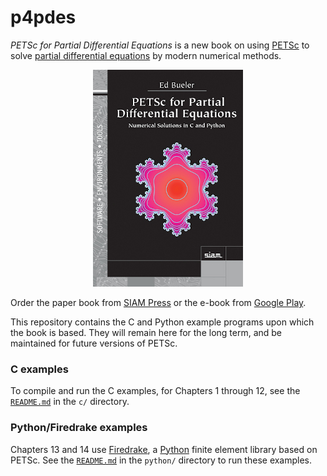 p4pdes
======

_PETSc for Partial Differential Equations_ is a new book on using [PETSc](https://petsc.org/release/) to solve [partial differential equations](https://en.wikipedia.org/wiki/Partial_differential_equation) by modern numerical methods.

<p align="center">
  <a  href="https://my.siam.org/Store/Product/viewproduct/?ProductId=32850137"> <img src="frontcover.jpg" alt="image of front cover" /img> </a>
</p>

Order the paper book from [SIAM Press](https://my.siam.org/Store/Product/viewproduct/?ProductId=32850137) or the e-book from [Google Play](https://play.google.com/store/books/details/Ed_Bueler_PETSc_for_Partial_Differential_Equations?id=tgMHEAAAQBAJ).

This repository contains the C and Python example programs upon which the book is based.  They will remain here for the long term, and be maintained for future versions of PETSc.

### C examples

To compile and run the C examples, for Chapters 1 through 12, see the [`README.md`](c/README.md) in the `c/` directory.

### Python/Firedrake examples

Chapters 13 and 14 use [Firedrake](https://www.firedrakeproject.org/), a [Python](https://www.python.org/) finite element library based on PETSc.  See the [`README.md`](python/README.md) in the `python/` directory to run these examples.

